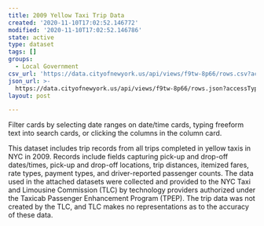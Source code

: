 ```yaml
---
title: 2009 Yellow Taxi Trip Data
created: '2020-11-10T17:02:52.146772'
modified: '2020-11-10T17:02:52.146786'
state: active
type: dataset
tags: []
groups:
  - Local Government
csv_url: 'https://data.cityofnewyork.us/api/views/f9tw-8p66/rows.csv?accessType=DOWNLOAD'
json_url: >-
  https://data.cityofnewyork.us/api/views/f9tw-8p66/rows.json?accessType=DOWNLOAD
layout: post

---
```

Filter cards by selecting date ranges on date/time cards, typing freeform text into search cards, or clicking the columns in the column card. 

This dataset includes trip records from all trips completed in yellow taxis in NYC in 2009.  Records include fields capturing pick-up and drop-off dates/times, pick-up and drop-off locations, trip distances, itemized fares, rate types, payment types, and driver-reported passenger counts. The data used in the attached datasets were collected and provided to the NYC Taxi and Limousine Commission (TLC) by technology providers authorized under the Taxicab Passenger Enhancement Program (TPEP).  The  trip data was not created by the TLC, and TLC makes no representations as to the accuracy of these data.
